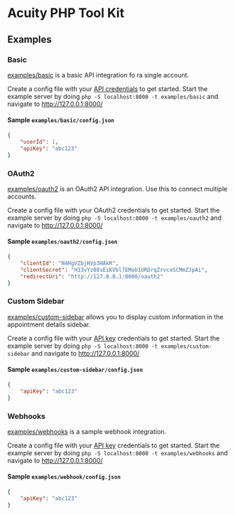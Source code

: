 # Acuity PHP Tool Kit

## Examples

### Basic

[examples/basic](examples/basic) is a basic API integration fo ra single account.

Create a config file with your <a href="https://secure.acuityscheduling.com/app.php?key=api&action=settings" target="_blank">API credentials</a> to get started.
Start the example server by doing `php -S localhost:8000 -t examples/basic` and navigate to <a href="http://127.0.0.1:8000/" target="_blank">http://127.0.0.1:8000/</a>

#### Sample `examples/basic/config.json`
```json
{
	"userId": 1,
	"apiKey": "abc123"
}
```

### OAuth2

[examples/oauth2](examples/oauth2) is an OAuth2 API integration.  Use this to connect multiple accounts.

Create a config file with your OAuth2 credentials to get started.
Start the example server by doing `php -S localhost:8000 -t examples/oauth2` and navigate to <a href="http://127.0.0.1:8000/" target="_blank">http://127.0.0.1:8000/</a>

#### Sample `examples/oauth2/config.json`
```json
{
	"clientId": "N4HgVZbjHVp3HAkR",
	"clientSecret": "H33vYz88sEiKVbl7EMob1URDrqZrvceSCMmZJpAi",
	"redirectUri": "http://127.0.0.1:8000/oauth2"
}
```

### Custom Sidebar

[examples/custom-sidebar](examples/custom-sidebar) allows you to display custom information in the appointment details sidebar.

Create a config file with your <a href="https://secure.acuityscheduling.com/app.php?key=api&action=settings" target="_blank">API key</a> credentials to get started.
Start the example server by doing `php -S localhost:8000 -t examples/custom-sidebar` and navigate to <a href="http://127.0.0.1:8000/" target="_blank">http://127.0.0.1:8000/</a>

#### Sample `examples/custom-sidebar/config.json`
```json
{
	"apiKey": "abc123"
}
```

### Webhooks

[examples/webhooks](examples/webhooks) is a sample webhook integration.

Create a config file with your <a href="https://secure.acuityscheduling.com/app.php?key=api&action=settings" target="_blank">API key</a> credentials to get started.
Start the example server by doing `php -S localhost:8000 -t examples/webhooks` and navigate to <a href="http://127.0.0.1:8000/" target="_blank">http://127.0.0.1:8000/</a>

#### Sample `examples/webhook/config.json`
```json
{
	"apiKey": "abc123"
}
```

